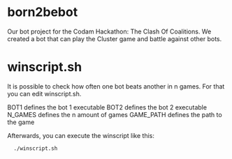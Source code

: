 # born2bebot
Our bot project for the Codam Hackathon: The Clash Of Coalitions. We created a bot that can play the Cluster game and battle against other bots.


# winscript.sh
It is possible to check how often one bot beats another in n games. For that you can edit winscript.sh.

BOT1      defines the bot 1 executable
BOT2      defines the bot 2 executable
N_GAMES   defines the n amount of games
GAME_PATH defines the path to the game

Afterwards, you can execute the winscript like this:

```
  ./winscript.sh
```
